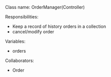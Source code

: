 Class name: OrderManager(Controller)

Responsibilities:
* Keep a record of history orders in a collection
* cancel/modify order

Variables:
* orders

Collaborators:
* Order
